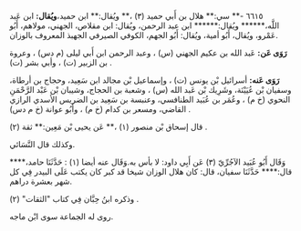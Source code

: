 ٦٦١٥ -** سي:** هلال بن أَبي حميد (٣) ،** ويُقال:** ابن حميد،**ويُقال:** ابن عَبد اللَّه،****** ويُقال:****** ابن عبد الرحمن، ويُقال: ابن مقلاص، الجهني، مولاهم، أَبُو عَمْرو، ويُقال، أَبُو أمية، ويُقال: أَبُو الجهم، الكوفي الصيرفي الجهبذ المعروف بالوزان.

**رَوَى عَن:** عَبد الله بن عكيم الجهني (س) ، وعبد الرحمن ابن أَبي ليلى (م دس) ، وعروة بن الزبير (ت) ، وأبي بشر (ت) .

**رَوَى عَنه:** أسرائيل بْن يونس (ت) ، وإسماعيل بْن مجالد ابن سَعِيد، وحجاج بن أرطاة، وسفيان بْن عُيَيْنَة، وشَرِيك بْن عَبد الله (س) ، وشعبة بن الحجاج، وشيبان بْن عَبْد الرَّحْمَنِ النحوي (خ م) ، وعُمَر بن عُبَيد الطنافسي، وعنبسة بن سَعِيد بن الضريس الأسدي الرازي القاضي، ومسعر بن كدام (خ م) ، وأَبُو عوانة (خ م دس) .

قال إسحاق بْن منصور (١) ،** عَن يحيى بْن مَعِين:** ثقة (٢) .

وكذلك قال النَّسَائي.

وَقَال أَبُو عُبَيد الآجُرِّيّ (٣) عَن أَبِي داود: لا بأس به.وَقَال عنه أيضا (١) : حَدَّثَنَا حامد،**** قال:**** حَدَّثَنَا سفيان، قال: كان هلال الوزان شيخا قد كبر كان يكتب عَلَى البيدر فِي كل شهر بعشرة دراهم.

وذكره ابنُ حِبَّان فِي كتاب "الثقات" (٢) .

روى له الجماعة سوى ابْن ماجه.